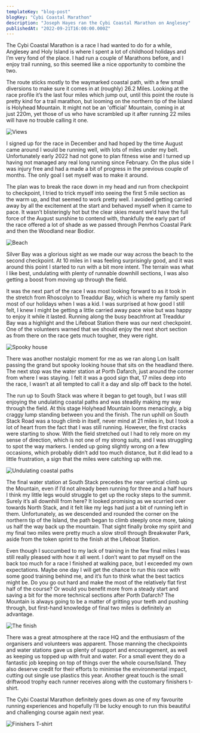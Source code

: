 ```yaml
---
templateKey: "blog-post"
blogKey: "Cybi Coastal Marathon"
description: "Joseph Hayes ran the Cybi Coastal Marathon on Anglesey"
publishedAt: "2022-09-21T16:00:00.000Z"
---
```

The Cybi Coastal Marathon is a race I had wanted to do for a while, Anglesey and Holy Island is where I spent a lot of 
childhood holidays and I’m very fond of the place. I had run a couple of Marathons before, and I enjoy trail running, 
so this seemed like a nice opportunity to combine the two.

The route sticks mostly to the waymarked coastal path, with a few small diversions to make sure it comes in at (roughly)
26.2 Miles. Looking at the race profile it’s the last four miles which jump out, until this point the route is pretty 
kind for a trail marathon, but looming on the northern tip of the Island is Holyhead Mountain. It might not be an 
'official' Mountain, coming in at just 220m, yet those of us who have scrambled up it after running 22 miles will 
have no trouble calling it one.

![Views](/media/2022-09-cybi-01.jpg)

I signed up for the race in December and had hoped by the time August came around I would be running well, with lots 
of miles under my belt. Unfortunately early 2022 had not gone to plan fitness wise and I turned up having not managed 
any real long running since February. On the plus side I was injury free and had a made a bit of progress in the 
previous couple of months. The only goal I set myself was to make it around.

The plan was to break the race down in my head and run from checkpoint to checkpoint, I tried to trick myself into 
seeing the first 5 mile section as the warm up, and that seemed to work pretty well. I avoided getting carried 
away by all the excitement at the start and behaved myself when it came to pace. It wasn’t blisteringly hot but 
the clear skies meant we’d have the full force of the August sunshine to contend with, thankfully the early part 
of the race offered a lot of shade as we passed through Penrhos Coastal Park and then the Woodland near Bodior.

![Beach](/media/2022-09-cybi-02.jpg)

Silver Bay was a glorious sight as we made our way across the beach to the second checkpoint. At 10 miles in I was 
feeling surprisingly good, and it was around this point I started to run with a bit more intent. The terrain was what 
I like best, undulating with plenty of runnable downhill sections, I was also getting a boost from moving up through 
the field.

It was the next part of the race I was most looking forward to as it took in the stretch from Rhoscolyn to Treaddur Bay, 
which is where my family spent most of our holidays when I was a kid. I was surprised at how good I still felt, I knew 
I might be getting a little carried away pace wise but was happy to enjoy it while it lasted. Running along the busy 
beachfront at Treaddur Bay was a highlight and the Lifeboat Station there was our next checkpoint. One of the 
volunteers warned that we should enjoy the next short section as from there on the race gets much tougher, they were 
right.

![Spooky house](/media/2022-09-cybi-03.jpg)

There was another nostalgic moment for me as we ran along Lon Isallt passing the grand but spooky looking house that 
sits on the headland there. The next stop was the water station at Porth Dafarch, just around the corner from where 
I was staying. I felt it was a good sign that, 17 miles deep into the race, I wasn’t at all tempted to call it a day 
and slip off back to the hotel.

The run up to South Stack was where it began to get tough, but I was still enjoying the undulating coastal paths and 
was steadily making my way through the field. At this stage Holyhead Mountain looms menacingly, a big craggy lump 
standing between you and the finish. The run uphill on South Stack Road was a tough climb in itself, never mind at 
21 miles in, but I took a lot of heart from the fact that I was still running. However, the first cracks were starting 
to show. With the field stretched out I had to rely more on my sense of direction, which is not one of my strong suits, 
and I was struggling to spot the way markers. I ended up going slightly wrong on a few occasions, which probably didn’t 
add too much distance, but it did lead to a little frustration, a sign that the miles were catching up with me.

![Undulating coastal paths](/media/2022-09-cybi-04.jpg)

The final water station at South Stack precedes the near vertical climb up the Mountain, even if I’d not already been 
running for three and a half hours I think my little legs would struggle to get up the rocky steps to the summit. 
Surely it’s all downhill from here? It looked promising as we scurried over towards North Stack, and it felt like my 
legs had just a bit of running left in them. Unfortunately, as we descended and rounded the corner on the northern tip 
of the Island, the path began to climb steeply once more, taking us half the way back up the mountain. That sight 
finally broke my spirit and my final two miles were pretty much a slow stroll through Breakwater Park, aside from the 
token sprint to the finish at the Lifeboat Station.

Even though I succumbed to my lack of training in the few final miles I was still really pleased with how it all went. 
I don’t want to pat myself on the back too much for a race I finished at walking pace, but I exceeded my own 
expectations. Maybe one day I will get the chance to run this race with some good training behind me, and it’s fun to 
think what the best tactics might be. Do you go out hard and make the most of the relatively flat first half of the 
course? Or would you benefit more from a steady start and saving a bit for the more technical sections after Porth 
Dafarch? The Mountain is always going to be a matter of gritting your teeth and pushing through, but first-hand 
knowledge of final two miles is definitely an advantage.

![The finish](/media/2022-09-cybi-05-finish.jpg)

There was a great atmosphere at the race HQ and the enthusiasm of the organisers and volunteers was apparent. Those 
manning the checkpoints and water stations gave us plenty of support and encouragement, as well as keeping us topped 
up with fruit and water. For a small event they do a fantastic job keeping on top of things over the whole 
course/Island. They also deserve credit for their efforts to minimise the environmental impact, cutting out single 
use plastics this year. Another great touch is the small driftwood trophy each runner receives along with the 
customary finishers t-shirt.

The Cybi Coastal Marathon definitely goes down as one of my favourite running experiences and hopefully I’ll be 
lucky enough to run this beautiful and challenging course again next year. 

![Finishers T-shirt](/media/2022-09-cybi-06-post-finish.jpg)
